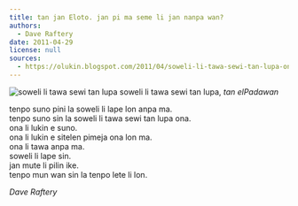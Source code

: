 ```yaml
---
title: tan jan Eloto. jan pi ma seme li jan nanpa wan? 
authors:
  - Dave Raftery 
date: 2011-04-29
license: null
sources:
  - https://olukin.blogspot.com/2011/04/soweli-li-tawa-sewi-tan-lupa-ona.html
---
```


<!-- "img_1923.jpg" by elPadawan (https://www.flickr.com/photos/elpadawan/2102792694/). CC BY -->
![soweli li tawa sewi tan lupa](https://live.staticflickr.com/2157/2102792694_2a947afb48_b.jpg)
soweli li tawa sewi tan lupa, *tan elPadawan*

tenpo suno pini la soweli li lape lon anpa ma.  \
tenpo suno sin la soweli li tawa sewi tan lupa ona.  \
ona li lukin e suno.  \
ona li lukin e sitelen pimeja ona lon ma.  \
ona li tawa anpa ma.  \
soweli li lape sin.  \
jan mute li pilin ike.  \
tenpo mun wan sin la tenpo lete li lon.

*Dave Raftery*
